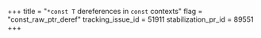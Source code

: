+++
title = "`*const T` dereferences in `const` contexts"
flag = "const_raw_ptr_deref"
tracking_issue_id = 51911
stabilization_pr_id = 89551
+++
